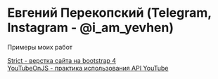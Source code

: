 

# Евгений Перекопский (Telegram, Instagram - @i_am_yevhen)
Примеры моих работ

[Strict - верстка сайта на bootstrap 4](https://perekopskyi.github.io/strict/ "Верстка с нуля") <br>
[YouTubeOnJS - практика использования API YouTube](https://perekopskyi.github.io/YouTubeOnJS/ "Практика использования YouTube API")
